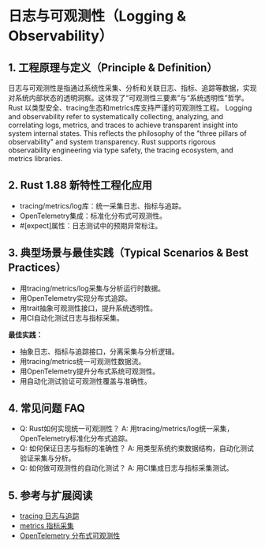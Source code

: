 # 日志与可观测性（Logging & Observability）

## 1. 工程原理与定义（Principle & Definition）

日志与可观测性是指通过系统性采集、分析和关联日志、指标、追踪等数据，实现对系统内部状态的透明洞察。这体现了“可观测性三要素”与“系统透明性”哲学。Rust 以类型安全、tracing生态和metrics库支持严谨的可观测性工程。
Logging and observability refer to systematically collecting, analyzing, and correlating logs, metrics, and traces to achieve transparent insight into system internal states. This reflects the philosophy of the "three pillars of observability" and system transparency. Rust supports rigorous observability engineering via type safety, the tracing ecosystem, and metrics libraries.

## 2. Rust 1.88 新特性工程化应用

- tracing/metrics/log库：统一采集日志、指标与追踪。
- OpenTelemetry集成：标准化分布式可观测性。
- #[expect]属性：日志测试中的预期异常标注。

## 3. 典型场景与最佳实践（Typical Scenarios & Best Practices）

- 用tracing/metrics/log采集与分析运行时数据。
- 用OpenTelemetry实现分布式追踪。
- 用trait抽象可观测性接口，提升系统透明性。
- 用CI自动化测试日志与指标采集。

**最佳实践：**

- 抽象日志、指标与追踪接口，分离采集与分析逻辑。
- 用tracing/metrics统一可观测性数据流。
- 用OpenTelemetry提升分布式系统可观测性。
- 用自动化测试验证可观测性覆盖与准确性。

## 4. 常见问题 FAQ

- Q: Rust如何实现统一可观测性？
  A: 用tracing/metrics/log统一采集，OpenTelemetry标准化分布式追踪。
- Q: 如何保证日志与指标的准确性？
  A: 用类型系统约束数据结构，自动化测试验证采集与分析。
- Q: 如何做可观测性的自动化测试？
  A: 用CI集成日志与指标采集测试。

## 5. 参考与扩展阅读

- [tracing 日志与追踪](https://github.com/tokio-rs/tracing)
- [metrics 指标采集](https://metrics.rs/)
- [OpenTelemetry 分布式可观测性](https://opentelemetry.io/)
